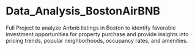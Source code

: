 # Data_Analysis_BostonAirBNB
Full Project to analyze Airbnb listings in Boston to identify favorable investment opportunities for property purchase and provide insights into pricing trends, popular neighborhoods, occupancy rates, and amenities.
